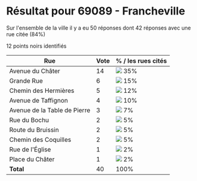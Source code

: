 # Résultat pour 69089 - Francheville

Sur l'ensemble de la ville il y a eu 50 réponses dont 42 réponses avec une rue citée (84%)

12 points noirs identifiés

| Rue | Vote | % / les rues cités|
|-----|------|-------------------|
| Avenue du Châter | 14 | <img src="../../img/bar_35.gif" />&nbsp;35%|
| Grande Rue | 6 | <img src="../../img/bar_15.gif" />&nbsp;15%|
| Chemin des Hermières | 5 | <img src="../../img/bar_12.gif" />&nbsp;12%|
| Avenue de Taffignon | 4 | <img src="../../img/bar_10.gif" />&nbsp;10%|
| Avenue de la Table de Pierre | 3 | <img src="../../img/bar_7.gif" />&nbsp;7%|
| Rue du Bochu | 2 | <img src="../../img/bar_5.gif" />&nbsp;5%|
| Route du Bruissin | 2 | <img src="../../img/bar_5.gif" />&nbsp;5%|
| Chemin des Coquilles | 2 | <img src="../../img/bar_5.gif" />&nbsp;5%|
| Rue de l'Église | 1 | <img src="../../img/bar_2.gif" />&nbsp;2%|
| Place du Châter | 1 | <img src="../../img/bar_2.gif" />&nbsp;2%|
| **Total** | 40 | 100%|

